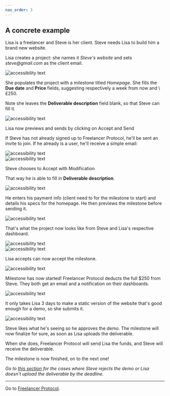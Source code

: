 ```yaml
---
nav_order: 3
---
```


## A concrete example

Lisa is a freelancer and Steve is her client. Steve needs Lisa to build him a brand new website.

<!-- Neither want to go through a platform that will charge expensive fees, so Lisa signs up to [Freelancer Protocol](https://www.freelancerprotocol.com/) as a freelancer.

 <div class ="example-image small">
  <img src="/images/freelancerSignUp.png" alt="accessibility text" >
</div> -->

Lisa creates a project: she names it _Steve's website_ and sets _steve@gmail.com_ as the client email.

 <div class ="example-image small">
  <img src="/images/NewProject.png" alt="accessibility text" >
</div>

 <!-- <div class ="example-image medium">
  <img src="/images/ProjectCategory.png" alt="accessibility text" >
</div> -->

She populates the project with a milestone titled _Homepage_. She fills the **Due date** and **Price** fields, suggesting respectively a week from now and \£250.

Note she leaves the **Deliverable description** field blank, so that Steve can fill it.

 <div class ="example-image big">
  <img src="/images/LisasDraft.png" alt="accessibility text" >
</div>

Lisa now previews and sends by clicking on <span class="button blue-gradient" style="width: 140px"> Accept and Send</span>

If Steve has not already signed up to Freelancer Protocol, he'll be sent an invite to join. If he already is a user, he'll receive a simple email:

 <div class ="example-image medium400">
  <img src="/images/StevesEmail.png" alt="accessibility text" >
</div>

 <div class ="example-image big">
  <img src="/images/StevesReceives.png" alt="accessibility text" >
</div>

Steve chooses to <span class="button secondary-green" style="width: 140px"> Accept with Modification</span>

That way he is able to fill in **Deliverable description**.

 <div class ="example-image big">
  <img src="/images/StevesModification.png" alt="accessibility text" >
</div>

He enters his payment info (client need to for the milestone to start) and details his specs for the homepage.
He then previews the milestone before sending it.

 <div class ="example-image big">
  <img src="/images/StevesPreview.png" alt="accessibility text" >
</div>

That's what the project now looks like from Steve and Lisa's respective dashboard.

 <div class ="two-cards">
    <div class ="example-image tiny-small">
    <img src="/images/StevesCard.png" alt="accessibility text" >
    </div>
    <div class ="example-image tiny-small">
    <img src="/images/LisasCard.png" alt="accessibility text" >
    </div>
</div>

Lisa accepts can now accept the milestone.

 <div class ="example-image big">
  <img src="/images/LisasApproval.png" alt="accessibility text" >
</div>

Milestone has now started! Freelancer Protocol deducts the full \$250 from Steve.
They both get an email and a notification on their dashboards.

 <div class ="example-image small">
  <img src="/images/LisasNotifications.png" alt="accessibility text" >
</div>

<!-- All the above may sound super long but it reality the whole should take Steve and Lisa about 5 minutes each. -->

It only takes Lisa 3 days to make a static version of the website that's good enough for a demo, so she submits it.

 <div class ="example-image small">
  <img src="/images/DemoUpload.png" alt="accessibility text" >
</div>

Steve likes what he's seeing so he approves the demo. The milestone will now finalize for sure, as soon as Lisa uploads the deliverable.

When she does, Freelancer Protocol will send Lisa the funds, and Steve will receive the deliverable.

 <!-- <div class ="example-image tiny">
  <img src="/images/Download.png" alt="accessibility text" >
</div> -->

The milestone is now finished, on to the next one!

_Go to [this section](https://docs.freelancerprotocol.com/how.html#if-things-go-south) for the cases where Steve rejects the demo or Lisa doesn't upload the deliverable by the deadline._

---

Go to [Freelancer Protocol](https://www.freelancerprotocol.com/).
